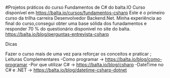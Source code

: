 #Projetos práticos do curso Fundamentos de C# do balta.IO
Curso disponível em https://balta.io/cursos/fundamentos-csharp Este é o primeiro curso da trilha carreira Desenvolvedor Backend.Net. Minha experiência ao final do curso,consegui obter uma base sólida dos funadamentos e responder 70 % do questionário disponivel no site do balta. https://balta.io/blog/perguntas-entrevista-csharp

Dicas

Fazer o curso mais de uma vez para reforçar os conceitos e praticar ;
Leituras Complementares -Como programar -> https://balta.io/blog/como-programar -Por que utilizar C# -> https://balta.io/blog/csharp -DateTime no C# e .NET -> https://balta.io/blog/datetime-csharp-dotnet